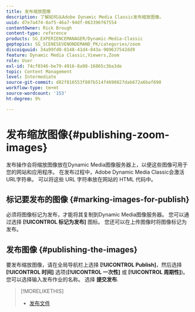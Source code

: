 ```yaml
---
title: 发布缩放图像
description: 了解如何从Adobe Dynamic Media Classic发布缩放图像。
uuid: d7e7a474-8af5-46a7-94df-063396f67554
contentOwner: Rick Brough
content-type: reference
products: SG_EXPERIENCEMANAGER/Dynamic-Media-Classic
geptopics: SG_SCENESEVENONDEMAND_PK/categories/zoom
discoiquuid: 34a99fd0-8148-41d4-843a-909637542dd9
feature: Dynamic Media Classic,Viewers,Zoom
role: User
exl-id: 74cf0346-be79-4916-8a98-16865c3ba3de
topic: Content Management
level: Intermediate
source-git-commit: d82f816553f807b514f4690827dab672a6baf690
workflow-type: tm+mt
source-wordcount: '153'
ht-degree: 9%

---
```


# 发布缩放图像{#publishing-zoom-images}

发布操作会将缩放图像放在Dynamic Media图像服务器上，以便这些图像可用于您的网站和应用程序。 在发布过程中，Adobe Dynamic Media Classic会激活URL字符串。 可以将这些 URL 字符串放在网站的 HTML 代码中。

## 标记要发布的图像 {#marking-images-for-publish}

必须将图像标记为发布，才能将其复制到Dynamic Media图像服务器。 您可以通过选择 **[!UICONTROL 标记为发布]** 图标。 您还可以在上传图像时将图像标记为发布。

## 发布图像 {#publishing-the-images}

要发布缩放图像，请在全局导航栏上选择 **[!UICONTROL Publish]**，然后选择 **[!UICONTROL 时间]** 选项(**[!UICONTROL 一次性]** 或 **[!UICONTROL 周期性]**)。 您可以选择输入发布作业的名称。 选择 **提交发布**.

>[!MORELIKETHIS]
>
>* [发布文件](publishing-files.md#publishing_files)
